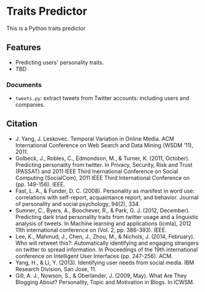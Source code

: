 # Traits Predictor
This is a Python traits predictor

## Features
- Predicting users' personality traits.
- TBD
### Documents
- ```tweets.py```: extract tweets from Twitter accounts: including users and companies.

## Citation
- J. Yang, J. Leskovec. Temporal Variation in Online Media. ACM International Conference on Web Search and Data Mining (WSDM '11), 2011.
- Golbeck, J., Robles, C., Edmondson, M., & Turner, K. (2011, October). Predicting personality from twitter. In Privacy, Security, Risk and Trust (PASSAT) and 2011 IEEE Third Inernational Conference on Social Computing (SocialCom), 2011 IEEE Third International Conference on (pp. 149-156). IEEE.
- Fast, L. A., & Funder, D. C. (2008). Personality as manifest in word use: correlations with self-report, acquaintance report, and behavior. Journal of personality and social psychology, 94(2), 334.
- Sumner, C., Byers, A., Boochever, R., & Park, G. J. (2012, December). Predicting dark triad personality traits from twitter usage and a linguistic analysis of tweets. In Machine learning and applications (icmla), 2012 11th international conference on (Vol. 2, pp. 386-393). IEEE.
- Lee, K., Mahmud, J., Chen, J., Zhou, M., & Nichols, J. (2014, February). Who will retweet this?: Automatically identifying and engaging strangers on twitter to spread information. In Proceedings of the 19th international conference on Intelligent User Interfaces (pp. 247-256). ACM.
- Yang, H., & Li, Y. (2013). Identifying user needs from social media. IBM Research Division, San Jose, 11.
- Gill, A. J., Nowson, S., & Oberlander, J. (2009, May). What Are They Blogging About? Personality, Topic and Motivation in Blogs. In ICWSM.
